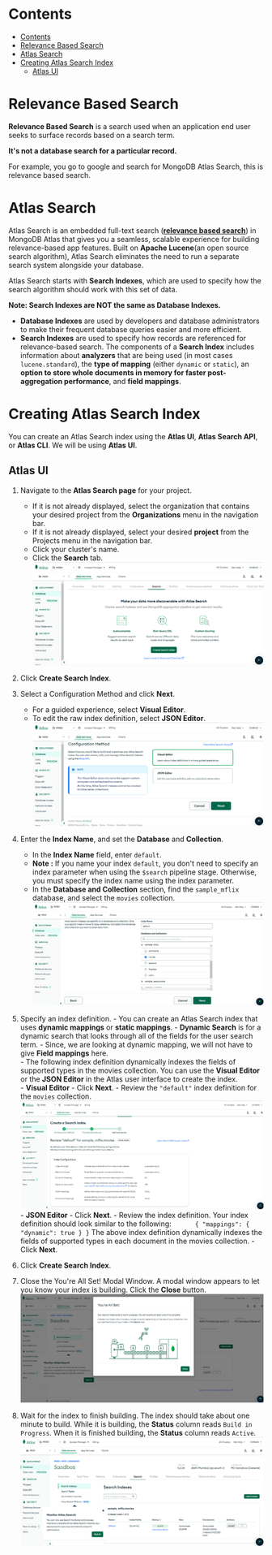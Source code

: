 # Contents

- [Contents](#contents)
- [Relevance Based Search](#relevance-based-search)
- [Atlas Search](#atlas-search)
- [Creating Atlas Search Index](#creating-atlas-search-index)
  - [Atlas UI](#atlas-ui)

# Relevance Based Search

**Relevance Based Search** is a search used when an application end user seeks to surface records based on a search term.

**It's not a database search for a particular record.**

For example, you go to google and search for MongoDB Atlas Search, this is relevance based search.

# Atlas Search

Atlas Search is an embedded full-text search (**[relevance based search](#relevance-based-search)**) in MongoDB Atlas that gives you a seamless, scalable experience for building relevance-based app features. Built on **Apache Lucene**(an open source search algorithm), Atlas Search eliminates the need to run a separate search system alongside your database.

Atlas Search starts with **Search Indexes**, which are used to specify how the search algorithm should work with this set of data.

**Note: Search Indexes are NOT the same as Database Indexes.**

-   **Database Indexes** are used by developers and database administrators to make their frequent database queries easier and more efficient.
-   **Search Indexes** are used to specify how records are referenced for relevance-based search. The components of a **Search Index** includes information about **analyzers** that are being used (in most cases `lucene.standard`), the **type of mapping** (either `dynamic` or `static`), an **option to store whole documents in memory for faster post-aggregation performance**, and **field mappings**.

# Creating Atlas Search Index

You can create an Atlas Search index using the **Atlas UI**, **Atlas Search API**, or **Atlas CLI**.
We will be using **Atlas UI**.

## Atlas UI

1. Navigate to the **Atlas Search page** for your project.
    - If it is not already displayed, select the organization that contains your desired project from the **Organizations** menu in the navigation bar.
    - If it is not already displayed, select your desired **project** from the Projects menu in the navigation bar.
    - Click your cluster's name.
    - Click the **Search** tab.
      ![search_page](./assets/search_page.jpg)
2. Click **Create Search Index**.
3. Select a Configuration Method and click **Next**.
    - For a guided experience, select **Visual Editor**.
    - To edit the raw index definition, select **JSON Editor**.
      ![conf_method](./assets/conf_method.jpg)
4. Enter the **Index Name**, and set the **Database** and **Collection**.

    - In the **Index Name** field, enter `default`.
    - **Note :** If you name your index `default`, you don't need to specify an index parameter when using the `$search` pipeline stage. Otherwise, you must specify the index name using the index parameter.
    - In the **Database and Collection** section, find the `sample_mflix` database, and select the `movies` collection.
      ![index_name](./assets/index_name.jpg)

5. Specify an index definition. - You can create an Atlas Search index that uses **dynamic mappings** or **static mappings**. - **Dynamic Search** is for a dynamic search that looks through all of the fields for the user search term. - Since, we are looking at dynamic mapping, we will not have to give **Field mappings** here.
   <br> - The following index definition dynamically indexes the fields of supported types in the movies collection. You can use the **Visual Editor** or the **JSON Editor** in the Atlas user interface to create the index.
   <br> - **Visual Editor** - Click **Next**. - Review the `"default"` index definition for the `movies` collection.
   ![create_search_index](./assets/create_search_index.jpg) - **JSON Editor** - Click **Next**. - Review the index definition.
   Your index definition should look similar to the following:
   `      {
    "mappings": {
        "dynamic": true
    }
}`
   The above index definition dynamically indexes the fields of supported types in each document in the movies collection. - Click **Next**.
6. Click **Create Search Index**.
7. Close the You're All Set! Modal Window.
   A modal window appears to let you know your index is building. Click the **Close** button.
   ![modal](./assets/modal.jpg)
8. Wait for the index to finish building.
   The index should take about one minute to build. While it is building, the **Status** column reads `Build in Progress`. When it is finished building, the **Status** column reads `Active`.
   ![search_index](assets/search_index.jpg)
